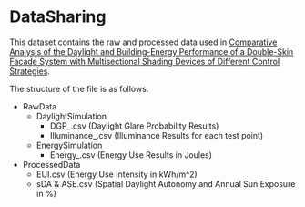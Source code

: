 # DataSharing
This dataset contains the raw and processed data used in [Comparative Analysis of the Daylight and Building-Energy Performance of a Double-Skin Facade System with Multisectional Shading Devices of Different Control Strategies](https://doi.org/10.1061/(ASCE)EY.1943-7897.0000828).


The structure of the file is as follows:
* RawData
  * DaylightSimulation
     * DGP_.csv (Daylight Glare Probability Results)
     * Illuminance_.csv (Illuminance Results for each test point)
  * EnergySimulation
     * Energy_.csv (Energy Use Results in Joules)
* ProcessedData
  * EUI.csv (Energy Use Intensity in kWh/m^2)
  * sDA & ASE.csv (Spatial Daylight Autonomy and Annual Sun Exposure in %)
